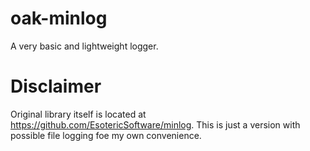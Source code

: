 # oak-minlog
A very basic and lightweight logger.
# Disclaimer
Original library itself is located at https://github.com/EsotericSoftware/minlog.
This is just a version with possible file logging foe my own convenience.

